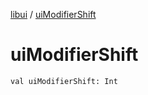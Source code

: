 [libui](index.md) / [uiModifierShift](./ui-modifier-shift.md)

# uiModifierShift

`val uiModifierShift: Int`
